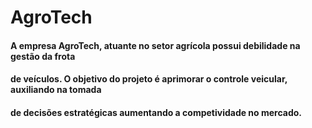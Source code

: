 # AgroTech

#### A empresa AgroTech, atuante no setor agrícola possui debilidade na gestão da frota 
#### de veículos. O objetivo do projeto é aprimorar o controle veicular, auxiliando na tomada 
#### de decisões estratégicas aumentando a competividade no mercado.  
